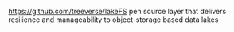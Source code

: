 https://github.com/treeverse/lakeFS pen source layer that delivers resilience and manageability to object-storage based data lakes